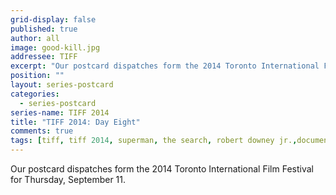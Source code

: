```yaml
---
grid-display: false
published: true
author: all
image: good-kill.jpg
addressee: TIFF
excerpt: "Our postcard dispatches form the 2014 Toronto International Film Festival for Thursday, September 11."
position: ""
layout: series-postcard
categories:
  - series-postcard
series-name: TIFF 2014
title: "TIFF 2014: Day Eight"
comments: true
tags: [tiff, tiff 2014, superman, the search, robert downey jr.,documentary, foreign, festival]
---
```

Our postcard dispatches form the 2014 Toronto International Film Festival for Thursday, September 11.